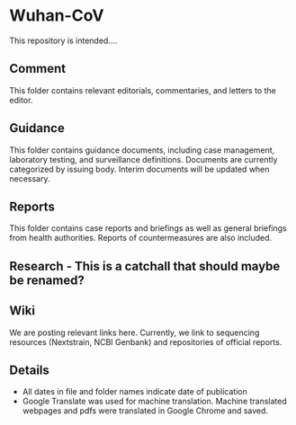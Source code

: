 # Wuhan-CoV
This repository is intended....

## Comment
This folder contains relevant editorials, commentaries, and letters to the editor.

## Guidance
This folder contains guidance documents, including case management, laboratory testing, and surveillance definitions. Documents are currently categorized by issuing body. Interim documents will be updated when necessary.

## Reports
This folder contains case reports and briefings as well as general briefings from health authorities. Reports of countermeasures are also included.

## Research - This is a catchall that should maybe be renamed?

## Wiki
We are posting relevant links here.  Currently, we link to sequencing resources (Nextstrain, NCBI Genbank) and repositories of official reports.

## Details
- All dates in file and folder names indicate date of publication
- Google Translate was used for machine translation. Machine translated webpages and pdfs were translated in Google Chrome and saved.
